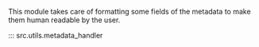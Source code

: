 This module takes care of formatting some fields of the metadata to make them human readable by the user. 

::: src.utils.metadata_handler